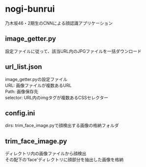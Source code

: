 # nogi-bunrui
乃木坂46・2期生のCNNによる顔認識アプリケーション

## image_getter.py
設定ファイルに従って、該当URL内のJPGファイルを一括ダウンロード

## url_list.json
image_getter.pyの設定ファイル  
URL: 画像ファイルが複数あるURL  
Path: 画像保存先  
selector: URL内のimgタグが複数あるCSSセレクター  

## config.ini
dirs: trim_face_image.pyで顔検出する画像の格納フォルダ

## trim_face_image.py
ディレクトリ内の画像ファイルから顔検出  
その配下の'face'ディレクトリに顔部分を抽出した画像を格納  